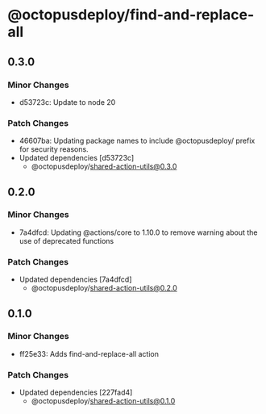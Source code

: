 # @octopusdeploy/find-and-replace-all

## 0.3.0

### Minor Changes

-   d53723c: Update to node 20

### Patch Changes

-   46607ba: Updating package names to include @octopusdeploy/ prefix for security reasons.
-   Updated dependencies [d53723c]
    -   @octopusdeploy/shared-action-utils@0.3.0

## 0.2.0

### Minor Changes

-   7a4dfcd: Updating @actions/core to 1.10.0 to remove warning about the use of deprecated functions

### Patch Changes

-   Updated dependencies [7a4dfcd]
    -   @octopusdeploy/shared-action-utils@0.2.0

## 0.1.0

### Minor Changes

-   ff25e33: Adds find-and-replace-all action

### Patch Changes

-   Updated dependencies [227fad4]
    -   @octopusdeploy/shared-action-utils@0.1.0
